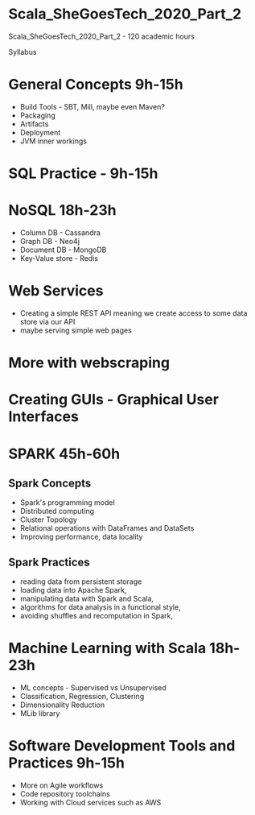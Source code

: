 # Scala_SheGoesTech_2020_Part_2
Scala_SheGoesTech_2020_Part_2 - 120 academic hours

Syllabus

# General Concepts 9h-15h
* Build Tools - SBT, Mill, maybe even Maven?
* Packaging
* Artifacts
* Deployment
* JVM inner workings

# SQL Practice - 9h-15h

# NoSQL 18h-23h
* Column DB - Cassandra
* Graph DB - Neo4j
* Document DB - MongoDB
* Key-Value store - Redis

# Web Services
* Creating a simple REST API meaning we create access to some data store via our API
* maybe serving simple web pages

# More with webscraping

# Creating GUIs - Graphical User Interfaces

# SPARK 45h-60h

## Spark Concepts

* Spark's programming model
* Distributed computing
* Cluster Topology
* Relational operations with DataFrames and DataSets
* Improving performance, data locality

## Spark Practices
* reading data from persistent storage
* loading data into Apache Spark,
* manipulating data with  Spark and Scala,
*  algorithms for data analysis in a functional style, 
* avoiding shuffles and recomputation in Spark,

# Machine Learning with Scala 18h-23h

* ML concepts - Supervised vs Unsupervised
* Classification, Regression, Clustering
* Dimensionality Reduction
* MLib library

# Software Development Tools and Practices 9h-15h

* More on Agile workflows
* Code repository toolchains
* Working with Cloud services such as AWS
